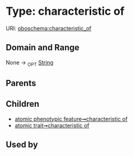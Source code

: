 
# Type: characteristic of




URI: [oboschema:characteristic_of](http://purl.obolibrary.org/oboschema/characteristic_of)


## Domain and Range

None ->  <sub>OPT</sub> [String](types/String.md)

## Parents


## Children

 *  [atomic phenotypic feature➞characteristic of](atomic_phenotypic_feature_characteristic_of.md)
 *  [atomic trait➞characteristic of](atomic_trait_characteristic_of.md)

## Used by

